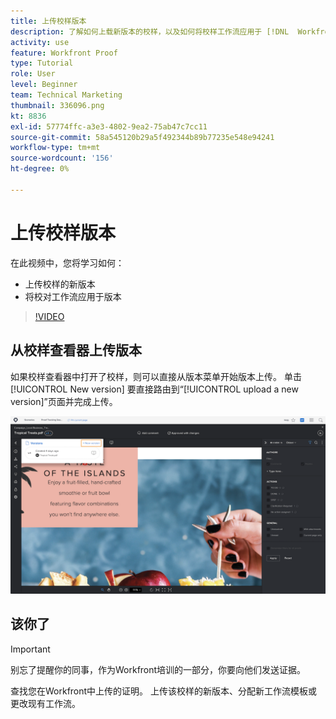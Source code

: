 ```yaml
---
title: 上传校样版本
description: 了解如何上载新版本的校样，以及如何将校样工作流应用于 [!DNL  Workfront].
activity: use
feature: Workfront Proof
type: Tutorial
role: User
level: Beginner
team: Technical Marketing
thumbnail: 336096.png
kt: 8836
exl-id: 57774ffc-a3e3-4802-9ea2-75ab47c7cc11
source-git-commit: 58a545120b29a5f492344b89b77235e548e94241
workflow-type: tm+mt
source-wordcount: '156'
ht-degree: 0%

---
```


# 上传校样版本

在此视频中，您将学习如何：

* 上传校样的新版本
* 将校对工作流应用于版本

>[!VIDEO](https://video.tv.adobe.com/v/336096/?quality=12)

## 从校样查看器上传版本

如果校样查看器中打开了校样，则可以直接从版本菜单开始版本上传。 单击 [!UICONTROL New version] 要直接路由到“[!UICONTROL upload a new version]”页面并完成上传。

![在左上角和 [!UICONTROL New version] 链接高亮显示。](assets/upload-version-from-viewer.png)

## 该你了

>[!IMPORTANT]
>
>别忘了提醒你的同事，作为Workfront培训的一部分，你要向他们发送证据。

查找您在Workfront中上传的证明。 上传该校样的新版本、分配新工作流模板或更改现有工作流。

<!--
### Learn more 
* Create a new version of a proof
-->
